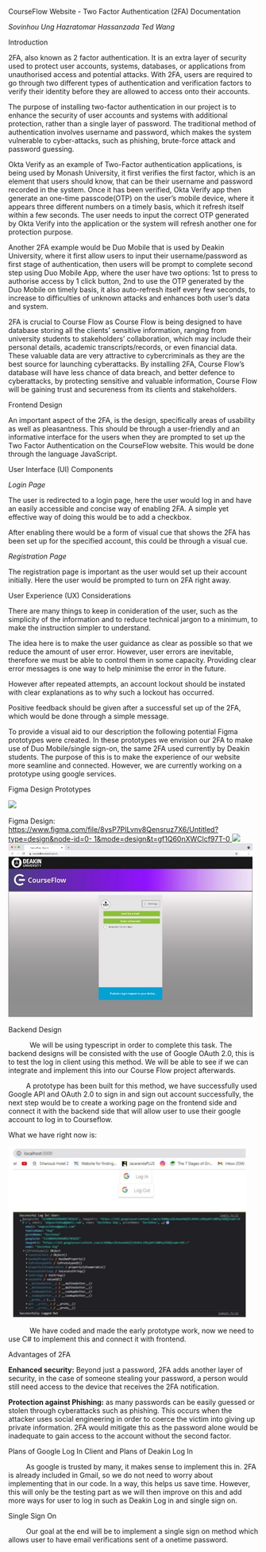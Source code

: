 ﻿<a name="_page0_x69.00_y73.00"></a>CourseFlow Website - Two Factor Authentication (2FA)
Documentation

_Sovinhou Ung Hazratomar Hassanzada Ted Wang_

<a name="_page1_x69.00_y73.00"></a>Introduction

2FA, also known as 2 factor authentication. It is an extra layer of security used to protect user
accounts, systems, databases, or applications from unauthorised access and potential attacks. With
2FA, users are required to go through two different types of authentication and verification factors
to verify their identity before they are allowed to access onto their accounts.

The purpose of installing two-factor authentication in our project is to enhance the security of
user accounts and systems with additional protection, rather than a single layer of password. The
traditional method of authentication involves username and password, which makes the system
vulnerable to cyber-attacks, such as phishing, brute-force attack and password guessing.

Okta Verify as an example of Two-Factor authentication applications, is being used by Monash
University, it first verifies the first factor, which is an element that users should know, that can
be their username and password recorded in the system. Once it has been verified, Okta Verify app
then generate an one-time passcode(OTP) on the user’s mobile device, where it appears three
different numbers on a timely basis, which it refresh itself within a few seconds. The user needs to
input the correct OTP generated by Okta Verify into the application or the system will refresh
another one for protection purpose.

Another 2FA example would be Duo Mobile that is used by Deakin University, where it first allow
users to input their username/password as first stage of authentication, then users will be prompt
to complete second step using Duo Mobile App, where the user have two options: 1st to press to
authorise access by 1 click button, 2nd to use the OTP generated by the Duo Mobile on timely basis,
it also auto-refresh itself every few seconds, to increase to difficulties of unknown attacks and
enhances both user’s data and system.

2FA is crucial to Course Flow as Course Flow is being designed to have database storing all the
clients’ sensitive information, ranging from university students to stakeholders’ collaboration,
which may include their personal details, academic transcripts/records, or even financial data.
These valuable data are very attractive to cybercriminals as they are the best source for launching
cyberattacks. By installing 2FA, Course Flow’s database will have less chance of data breach, and
better defence to cyberattacks, by protecting sensitive and valuable information, Course Flow will
be gaining trust and secureness from its clients and stakeholders.

<a name="_page2_x69.00_y73.00"></a>Frontend Design

An important aspect of the 2FA, is the design, specifically areas of usability as well as
pleasantness. This should be through a user-friendly and an informative interface for the users when
they are prompted to set up the Two Factor Authentication on the CourseFlow website. This would be
done through the language JavaScript.

<a name="_page2_x69.00_y162.00"></a>User Interface (UI) Components

_Login Page_

The user is redirected to a login page, here the user would log in and have an easily accessible and
concise way of enabling 2FA. A simple yet effective way of doing this would be to add a checkbox.

After enabling there would be a form of visual cue that shows the 2FA has been set up for the
specified account, this could be through a visual cue.

_Registration Page_

The registration page is important as the user would set up their account initially. Here the user
would be prompted to turn on 2FA right away.

<a name="_page2_x69.00_y341.00"></a>User Experience (UX) Considerations

There are many things to keep in conideration of the user, such as the simplicity of the information
and to reduce technical jargon to a minimum, to make the instruction simpler to understand.

The idea here is to make the user guidance as clear as possible so that we reduce the amount of user
error. However, user errors are inevitable, therefore we must be able to control them in some
capacity. Providing clear error messages is one way to help minimise the error in the future.

However after repeated attempts, an account lockout should be instated with clear explanations as to
why such a lockout has occurred.

Positive feedback should be given after a successful set up of the 2FA, which would be done through
a simple message.

To provide a visual aid to our description the following potential Figma prototypes were created. In
these prototypes we envision our 2FA to make use of Duo Mobile/single sign-on, the same 2FA used
currently by Deakin students. The purpose of this is to make the experience of our website more
seamline and connected. However, we are currently working on a prototype using google services.

<a name="_page3_x69.00_y73.00"></a>Figma Design Prototypes

![](Aspose.Words.c1eaed0e-7d01-4b23-bd08-e2a37f23ccf6.001.png)

Figma
Design:[ https://www.figma.com/file/8ysP7PILvnv8Qensruz7X6/Untitled?type=design&node-id=0- 1&mode=design&t=gf1Q60nXWClcf97T-0 ](https://www.figma.com/file/8ysP7PILvnv8Qensruz7X6/Untitled?type=design&node-id=0-1&mode=design&t=gf1Q60nXWClcf97T-0)![](Aspose.Words.c1eaed0e-7d01-4b23-bd08-e2a37f23ccf6.002.png)![](Aspose.Words.c1eaed0e-7d01-4b23-bd08-e2a37f23ccf6.003.jpeg)

<a name="_page4_x69.00_y87.00"></a>Backend Design

`      `We will be using typescript in order to complete this task. The backend designs will be
consisted with the use of Google OAuth 2.0, this is to test the log in client using this method. We
will be able to see if we can integrate and implement this into our Course Flow project afterwards.

`     `A prototype has been built for this method, we have successfully used Google API and OAuth
2.0 to sign in and sign out account successfully, the next step would be to create a working page on
the frontend side and connect it with the backend side that will allow user to use their google
account to log in to Courseflow.

What we have right now is:

![](Aspose.Words.c1eaed0e-7d01-4b23-bd08-e2a37f23ccf6.004.jpeg)

`      `We have coded and made the early prototype work, now we need to use C# to implement this and
connect it with frontend.

<a name="_page4_x69.00_y599.00"></a>Advantages of 2FA

**Enhanced security:** Beyond just a password, 2FA adds another layer of security, in the case of
someone stealing your password, a person would still need access to the device that receives the 2FA
notification.

**Protection against Phishing:** as many passwords can be easily guessed or stolen through
cyberattacks such as phishing. This occurs when the attacker uses social engineering in order to
coerce the victim into giving up private information. 2FA would mitigate this as the password alone
would be inadequate to gain access to the account without the second factor.

<a name="_page5_x69.00_y73.00"></a>Plans of Google Log In Client and Plans of Deakin Log In

`     `As google is trusted by many, it makes sense to implement this in. 2FA is already included in
Gmail, so we do not need to worry about implementing that in our code. In a way, this helps us save
time. However, this will only be the testing part as we will then improve on this and add more ways
for user to log in such as Deakin Log in and single sign on.

<a name="_page5_x69.00_y162.00"></a>Single Sign On

`     `Our goal at the end will be to implement a single sign on method which allows user to have
email verifications sent of a onetime password.
